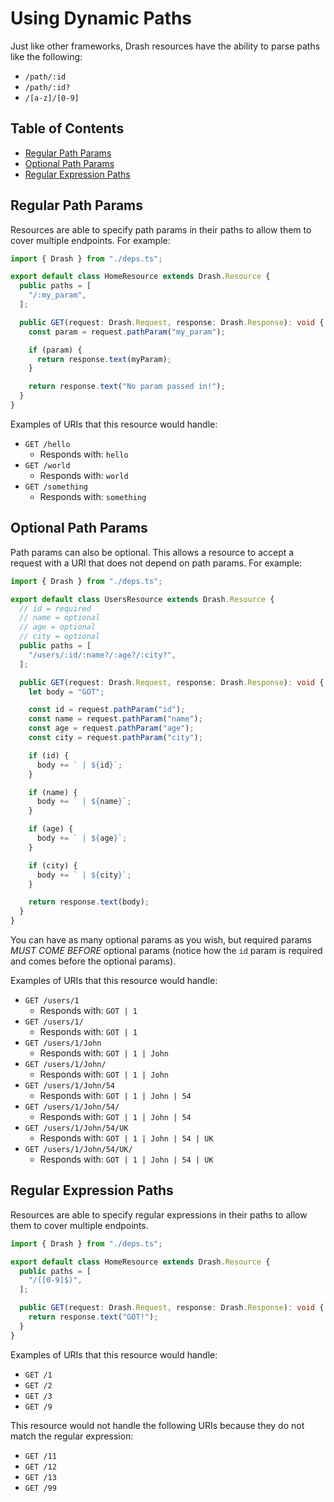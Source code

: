 # Using Dynamic Paths

Just like other frameworks, Drash resources have the ability to parse paths like
the following:

- `/path/:id`
- `/path/:id?`
- `/[a-z]/[0-9]`

## Table of Contents

- [Regular Path Params](#regular-path-params)
- [Optional Path Params](#optional-path-params)
- [Regular Expression Paths](#regular-expression-paths)

## Regular Path Params

Resources are able to specify path params in their paths to allow them to cover
multiple endpoints. For example:

```typescript
import { Drash } from "./deps.ts";

export default class HomeResource extends Drash.Resource {
  public paths = [
    "/:my_param",
  ];

  public GET(request: Drash.Request, response: Drash.Response): void {
    const param = request.pathParam("my_param");

    if (param) {
      return response.text(myParam);
    }

    return response.text("No param passed in!");
  }
}
```

Examples of URIs that this resource would handle:

- `GET /hello`
  - Responds with: `hello`
- `GET /world`
  - Responds with: `world`
- `GET /something`
  - Responds with: `something`

## Optional Path Params

Path params can also be optional. This allows a resource to accept a request
with a URI that does not depend on path params. For example:

```typescript
import { Drash } from "./deps.ts";

export default class UsersResource extends Drash.Resource {
  // id = required
  // name = optional
  // age = optional
  // city = optional
  public paths = [
    "/users/:id/:name?/:age?/:city?",
  ];

  public GET(request: Drash.Request, response: Drash.Response): void {
    let body = "GOT";

    const id = request.pathParam("id");
    const name = request.pathParam("name");
    const age = request.pathParam("age");
    const city = request.pathParam("city");

    if (id) {
      body += ` | ${id}`;
    }

    if (name) {
      body += ` | ${name}`;
    }

    if (age) {
      body += ` | ${age}`;
    }

    if (city) {
      body += ` | ${city}`;
    }

    return response.text(body);
  }
}
```

You can have as many optional params as you wish, but required params _MUST COME
BEFORE_ optional params (notice how the `id` param is required and comes before
the optional params).

Examples of URIs that this resource would handle:

- `GET /users/1`
  - Responds with: `GOT | 1`
- `GET /users/1/`
  - Responds with: `GOT | 1`
- `GET /users/1/John`
  - Responds with: `GOT | 1 | John`
- `GET /users/1/John/`
  - Responds with: `GOT | 1 | John`
- `GET /users/1/John/54`
  - Responds with: `GOT | 1 | John | 54`
- `GET /users/1/John/54/`
  - Responds with: `GOT | 1 | John | 54`
- `GET /users/1/John/54/UK`
  - Responds with: `GOT | 1 | John | 54 | UK`
- `GET /users/1/John/54/UK/`
  - Responds with: `GOT | 1 | John | 54 | UK`

## Regular Expression Paths

Resources are able to specify regular expressions in their paths to allow them
to cover multiple endpoints.

```typescript
import { Drash } from "./deps.ts";

export default class HomeResource extends Drash.Resource {
  public paths = [
    "/([0-9]$)",
  ];

  public GET(request: Drash.Request, response: Drash.Response): void {
    return response.text("GOT!");
  }
}
```

Examples of URIs that this resource would handle:

- `GET /1`
- `GET /2`
- `GET /3`
- `GET /9`

This resource would not handle the following URIs because they do not match the
regular expression:

- `GET /11`
- `GET /12`
- `GET /13`
- `GET /99`

